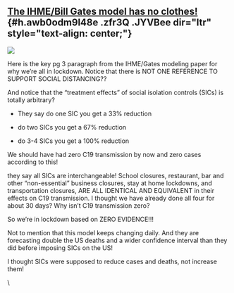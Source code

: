 
[The IHME/Bill Gates model has no clothes!](https://www.google.com/url?q=https%3A%2F%2Fwww.linkedin.com%2Fposts%2Fjoelhay_ihmegates-model-activity-6656242160138092544-fmKB%2F&sa=D&sntz=1&usg=AFQjCNEN0K1_uoFK1g4RNQ_o-P263-a5CA) {#h.awb0odm9l48e .zfr3Q .JYVBee dir="ltr" style="text-align: center;"}
----------------------------------------------------------------------------------------------------------------------------------------------------------------------------------------------------------------------------------

[![](https://lh3.googleusercontent.com/iyQnlgSM8H2igw_6OkZ8Zv6zvd20nlbMbiDwhIOYSt4pnHol5iv_d6q6EpjicDtZBe4u4u4sN42N5-wbG6cFiHQespZVGbhXQvLF6JOsAfBja_ABytA=w1280)](https://www.google.com/url?q=https%3A%2F%2Fredcap.med.usc.edu%2Fsurveys%2F%3Fs%3DJ7KEL4YTKT&sa=D&sntz=1&usg=AFQjCNGgmJPVlIxKzdq9Pd16K5HC0kstRQ)

Here is the key pg 3 paragraph from the IHME/Gates modeling paper for
why we’re all in lockdown. Notice that there is NOT ONE REFERENCE TO
SUPPORT SOCIAL DISTANCING??

And notice that the “treatment effects” of social isolation controls
(SICs) is totally arbitrary?

-   They say do one SIC you get a 33% reduction

-   do two SICs you get a 67% reduction

-   do 3-4 SICs you get a 100% reduction

We should have had zero C19 transmission by now and zero cases according
to this!

they say all SICs are interchangeable! School closures, restaurant, bar
and other “non-essential” business closures, stay at home lockdowns, and
transportation closures, ARE ALL IDENTICAL AND EQUIVALENT in their
effects on C19 transmission. I thought we have already done all four for
about 30 days? Why isn’t C19 transmission zero?

So we’re in lockdown based on ZERO EVIDENCE!!!

Not to mention that this model keeps changing daily. And they are
forecasting double the US deaths and a wider confidence interval than
they did before imposing SICs on the US!

I thought SICs were supposed to reduce cases and deaths, not increase
them!

\
